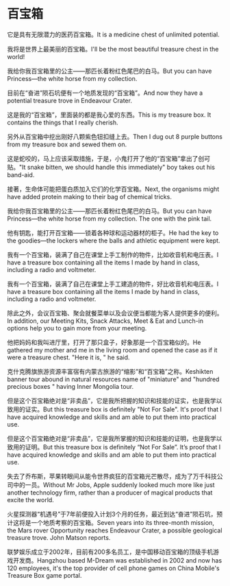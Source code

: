 # 百宝箱

<p><span class="chinese">它是具有无限潜力的医药百宝箱。</span><span class="english">It is a medicine chest of unlimited potential.</span></p>

<p><span class="chinese">我将是世界上最美丽的百宝箱。</span><span class="english">I'll be the most beautiful treasure chest in the world!</span></p>

<p><span class="chinese">我给你我百宝箱里的公主——那匹长着粉红色尾巴的白马。</span><span class="english">But you can have Princess—the white horse from my collection.</span></p>

<p><span class="chinese">目前在“奋进”陨石坑便有一个地质发现的“百宝箱”。</span><span class="english">And now they have a potential treasure trove in Endeavour Crater.</span></p>

<p><span class="chinese">这是我的“百宝箱”，里面装的都是我心爱的东西。</span><span class="english">This is my treasure box. It contains the things that I really cherish.</span></p>

<p><span class="chinese">另外从百宝箱中挖出刚好八颗紫色钮扣缝上去。</span><span class="english">Then I dug out 8 purple buttons from my treasure box and sewed them on.</span></p>

<p><span class="chinese">这是蛇咬的，马上应该采取措施，于是，小鬼打开了他的“百宝箱”拿出了创可贴。</span><span class="english">"It snake bitten, we should handle this immediately" boy takes out his band-aid.</span></p>

<p><span class="chinese">接著，生命体可能把蛋白质加入它们的化学百宝箱。</span><span class="english">Next, the organisms might have added protein making to their bag of chemical tricks.</span></p>

<p><span class="chinese">我给你我百宝箱里的公主——那匹长着粉红色尾巴的白马。</span><span class="english">But you can have Princess—the white horse from my collection. The one with the pink tail.</span></p>

<p><span class="chinese">他有钥匙，能打开百宝箱——锁着各种球和运动器材的柜子。</span><span class="english">He had the key to the goodies—the lockers where the balls and athletic equipment were kept.</span></p>

<p><span class="chinese">我有一个百宝箱，装满了自己在课堂上手工制作的物件，比如收音机和电压表。</span><span class="english">I have a treasure box containing all the items I made by hand in class, including a radio and voltmeter.</span></p>

<p><span class="chinese">我有一个百宝箱，装满了自己在课堂上手工建造的物件，好比收音机和电压表。</span><span class="english">I have a treasure box containing all the items I made by hand in class, including a radio and voltmeter.</span></p>

<p><span class="chinese">除此之外，会议百宝箱、聚会就餐菜单以及会议便当都能为客人提供更多的便利。</span><span class="english">In addition, our Meeting Kits, Snack Attacks, Meet & Eat and Lunch-in options help you to gain more from your meeting.</span></p>

<p><span class="chinese">他把妈妈和我叫进厅里，打开了那只盒子，好象那是一个百宝箱似的。</span><span class="english">He gathered my mother and me in the living room and opened the case as if it were a treasure chest. "Here it is, " he said.</span></p>

<p><span class="chinese">克什克腾旗旅游资源丰富宿有内蒙古旅游的“缩影”和“百宝箱”之称。</span><span class="english">Keshikten banner tour abound in natural resources name of "miniature" and "hundred precious boxes " having Inner Mongolia tour.</span></p>

<p><span class="chinese">但是这个百宝箱绝对是“非卖品”，它是我所把握的知识和技能的证实，也是我学以致用的证实。</span><span class="english">But this treasure box is definitely "Not For Sale". It's proof that I have acquired knowledge and skills and am able to put them into practical use.</span></p>

<p><span class="chinese">但是这个百宝箱绝对是“非卖品”，它是我所掌握的知识和技能的证明，也是我学以致用的证明。</span><span class="english">But this treasure box is definitely “Not For Sale”. It’s proof that I have acquired knowledge and skills and am able to put them into practical use.</span></p>

<p><span class="chinese">失去了乔布斯，苹果转眼间从能令世界疯狂的百宝箱光芒散尽，成为了万千科技公司中的一员。</span><span class="english">Without Mr Jobs, Apple suddenly looked much more like just another technology firm, rather than a producer of magical products that excite the world.</span></p>

<p><span class="chinese">火星探测器“机遇号”于7年前便投入计划3个月的任务，最近到达“奋进”陨石坑，预计这将是一个地质考察的百宝箱。</span><span class="english">Seven years into its three-month mission, the Mars rover Opportunity reaches Endeavour Crater, a possible geological treasure trove. John Matson reports.</span></p>

<p><span class="chinese">联梦娱乐成立于2002年，目前有200多名员工，是中国移动百宝箱的顶级手机游戏开发商。</span><span class="english">Hangzhou based M-Dream was established in 2002 and now has 120 employees, it's the top provider of cell phone games on China Mobile's Treasure Box game portal.</span></p>

